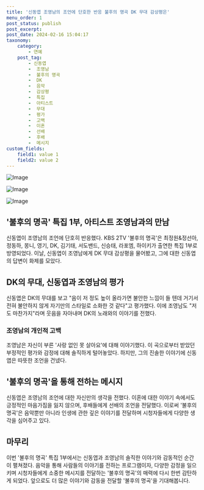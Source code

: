 ```yaml
---
title: '신동엽 조영남의 조언에 단호한 반응 불후의 명곡 DK 무대 감상평은'
menu_order: 1
post_status: publish
post_excerpt: 
post_date: 2024-02-16 15:04:17
taxonomy:
    category:
        - 연예
    post_tag:
        - 신동엽
        -  조영남
        -  불후의 명곡
        -  DK
        -  음악
        -  감상평
        -  특집
        -  아티스트
        -  무대
        -  평가
        -  고백
        -  이혼
        -  선배
        -  후배
        -  메시지
custom_fields:
    field1: value 1
    field2: value 2
---
```


![Image](https://mimgnews.pstatic.net/image/311/2024/02/10/0001690446_001_20240210202104977.jpg?type=w540)

![Image](https://ssl.pstatic.net/mimgnews/image/311/2024/02/10/0001690446_002_20240210202105033.jpg?type=w540)

![Image](https://mimgnews.pstatic.net/image/311/2024/02/10/0001690446_003_20240210202105103.jpg?type=w540)

## '불후의 명곡' 특집 1부, 아티스트 조영남과의 만남
신동엽이 조영남의 조언에 단호히 반응했다. KBS 2TV '불후의 명곡'은 최정원&정선아, 정동하, 몽니, 영기, DK, 김기태, 서도밴드, 신승태, 라포엠, 하이키가 출연한 특집 1부로 방영되었다. 이날, 신동엽이 조영남에게 DK 무대 감상평을 물어봤고, 그에 대한 신동엽의 답변이 화제를 모았다.
## DK의 무대, 신동엽과 조영남의 평가
신동엽은 DK의 무대를 보고 "음이 저 정도 높이 올라가면 불안한 느낌이 들 텐데 거기서 전혀 불안하지 않게 자기만의 스타일로 소화한 것 같다"고 평가했다. 이에 조영남도 "저도 마찬가지"라며 웃음을 자아내며 DK의 노래와의 이야기를 전했다.
### 조영남의 개인적 고백
조영남은 자신이 부른 '사랑 없인 못 살아요'에 대해 이야기했다. 이 곡으로부터 받았던 부정적인 평가와 감정에 대해 솔직하게 털어놓았다. 하지만, 그의 진솔한 이야기에 신동엽은 따뜻한 조언을 건넸다.
## '불후의 명곡'을 통해 전하는 메시지
신동엽은 조영남의 조언에 대한 자신만의 생각을 전했다. 이혼에 대한 이야기 속에서도 긍정적인 마음가짐을 잃지 않으며, 후배들에게 선배의 조언을 전달했다. 이로써 '불후의 명곡'은 음악뿐만 아니라 인생에 관한 깊은 이야기를 전달하며 시청자들에게 다양한 생각을 심어주고 있다.
## 마무리
이번 '불후의 명곡' 특집 1부에서는 신동엽과 조영남의 솔직한 이야기와 감동적인 순간이 펼쳐졌다. 음악을 통해 사람들의 이야기를 전하는 프로그램이자, 다양한 감정을 일으키며 시청자들에게 소중한 메시지를 전달하는 '불후의 명곡'의 매력에 다시 한번 감탄하게 되었다. 앞으로도 더 많은 이야기와 감동을 전달할 '불후의 명곡'을 기대해봅니다.
